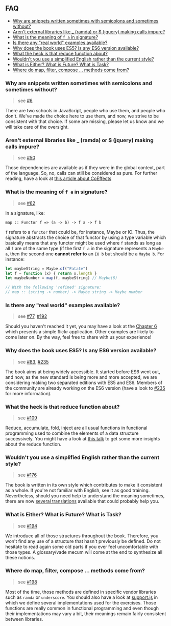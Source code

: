 ## FAQ

- [Why are snippets written sometimes with semicolons and sometimes
  without?](#why-are-snippets-written-sometimes-with-semicolons-and-sometimes-without)
- [Aren't external libraries like _ (ramda) or $ (jquery) making calls impure?](#arent-external-libraries-like-_-ramda-or--jquery-making-calls-impure)
- [What is the meaning of `f a` in signature?](#what-is-the-meaning-of-f-a-in-signature)
- [Is there any "real world" examples available?](#is-there-any-real-world-examples-available)
- [Why does the book uses ES5? Is any ES6 version available?](#why-does-the-book-uses-es5-is-any-es6-version-available)
- [What the heck is that reduce function about?](#what-the-heck-is-that-reduce-function-about)
- [Wouldn't you use a simplified English rather than the current style?](#wouldnt-you-use-a-simplified-english-rather-than-the-current-style)
- [What is Either? What is Future? What is Task?](#what-is-either-what-is-future-what-is-task)
- [Where do map, filter, compose ... methods come from?](#where-do-map-filter-compose--methods-come-from)

### Why are snippets written sometimes with semicolons and sometimes without?

> see [#6]

There are two schools in JavaScript, people who use them, and people who don't.  We've made the
choice here to use them, and now, we strive to be consistent with that choice. If some are
missing, please let us know and we will take care of the oversight.

### Aren't external libraries like _ (ramda) or $ (jquery) making calls impure?

> see [#50]

Those dependencies are available as if they were in the global context, part of the language.
So, no, calls can still be considered as pure.
For further reading, have a look at [this article about
CoEffects](http://tomasp.net/blog/2014/why-coeffects-matter/)

### What is the meaning of `f a` in signature?

> see [#62]

In a signature, like:

`map :: Functor f => (a -> b) -> f a -> f b`

`f` refers to a `functor` that could be, for instance, Maybe or IO. Thus, the signature abstracts
the choice of that functor by using a type variable which basically means that any functor
might be used where `f` stands as long as all `f` are of the same type (if the first `f a` in
the signature represents a `Maybe a`, then the second one **cannot refer to** an `IO b` but
should be a `Maybe b`. For instance:

```javascript
let maybeString = Maybe.of("Patate")
let f = function (x) { return x.length }
let maybeNumber = map(f, maybeString) // Maybe(6)

// With the following 'refined' signature:
// map :: (string -> number) -> Maybe string -> Maybe number
```

### Is there any "real world" examples available?

> see [#77], [#192]

Should you haven't reached it yet, you may have a look at the [Chapter
6](https://github.com/MostlyAdequate/mostly-adequate-guide/blob/master/ch6.md) which presents a
simple flickr application.
Other examples are likely to come later on. By the way, feel free to share with us your
experience!

### Why does the book uses ES5? Is any ES6 version available?

> see [#83], [#235]

The book aims at being widely accessible. It started before ES6 went out, and now, as the new
standard is being more and more accepted, we are considering making two separated editions with
ES5 and ES6. Members of the community are already working on the ES6 version (have a look to
[#235] for more information).

### What the heck is that reduce function about?

> see [#109]

Reduce, accumulate, fold, inject are all usual functions in functional programming used to
combine the elements of a data structure successively. You might have a look at [this
talk](https://www.youtube.com/watch?v=JZSoPZUoR58&ab_channel=NewCircleTraining) to get some
more insights about the reduce function.

### Wouldn't you use a simplified English rather than the current style?

> see [#176]

The book is written in its own style which contributes to make it consistent as a whole. If
you're not familiar with English, see it as good training. Nevertheless, should you need help
to understand the meaning sometimes, there are now [several
translations](https://github.com/MostlyAdequate/mostly-adequate-guide/blob/master/TRANSLATIONS.md)
available that could probably help you.

### What is Either? What is Future? What is Task?

> see [#194]

We introduce all of those structures throughout the book. Therefore, you won't find any use of a
structure that hasn't previously be defined. Do not hesitate to read again some old parts if
you ever feel uncomfortable with those types.
A glossary/vade mecum will come at the end to synthesize all these notions.

### Where do map, filter, compose ... methods come from?

> see [#198]

Most of the time, those methods are defined in specific vendor libraries such as `ramda` or
`underscore`. You should also have a look at
[support.js](https://github.com/MostlyAdequate/mostly-adequate-guide/blob/master/code/support.js)
in which we define several implementations used for the exercises. Those functions are really
common in functional programming and even though their implementations may vary a bit, their
meanings remain fairly consistent between libraries.


[#6]: https://github.com/MostlyAdequate/mostly-adequate-guide/issues/6
[#50]: https://github.com/MostlyAdequate/mostly-adequate-guide/issues/50
[#62]: https://github.com/MostlyAdequate/mostly-adequate-guide/issues/62
[#77]: https://github.com/MostlyAdequate/mostly-adequate-guide/issues/77
[#83]: https://github.com/MostlyAdequate/mostly-adequate-guide/issues/83
[#109]: https://github.com/MostlyAdequate/mostly-adequate-guide/issues/109
[#176]: https://github.com/MostlyAdequate/mostly-adequate-guide/issues/176
[#192]: https://github.com/MostlyAdequate/mostly-adequate-guide/issues/192
[#194]: https://github.com/MostlyAdequate/mostly-adequate-guide/issues/194
[#198]: https://github.com/MostlyAdequate/mostly-adequate-guide/issues/198
[#235]: https://github.com/MostlyAdequate/mostly-adequate-guide/pull/235
